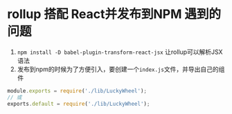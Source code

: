 # rollup 搭配 React并发布到NPM 遇到的问题
1. `npm install -D babel-plugin-transform-react-jsx` 让rollup可以解析JSX语法
2. 发布到npm的时候为了方便引入，要创建一个`index.js`文件，并导出自己的组件
```js
module.exports = require('./lib/LuckyWheel');
// 或
exports.default = require('./lib/LuckyWheel');
```
